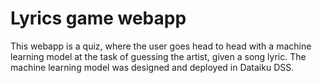 # Lyrics game webapp

This webapp is a quiz, where the user goes head to head with a machine learning model at the task of guessing the artist, given a song lyric. The machine learning model was designed and deployed in Dataiku DSS.